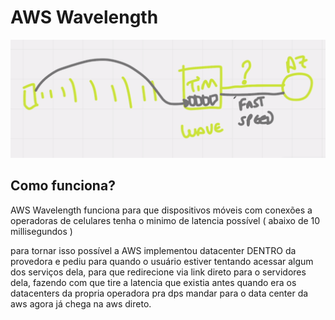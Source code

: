# AWS Wavelength

![alt](./imgs/wavelength.png)

## Como funciona?

AWS Wavelength funciona para que dispositivos móveis com conexões a operadoras de celulares tenha o minimo de latencia possível ( abaixo de 10 millisegundos )

para tornar isso possível a AWS implementou datacenter DENTRO da provedora e pediu para quando o usuário estiver
tentando acessar algum dos serviços dela, para que redirecione via link direto para o servidores dela, fazendo
com que tire a latencia que existia antes quando era os datacenters da propria operadora pra dps mandar
para o data center da aws agora já chega na aws direto.